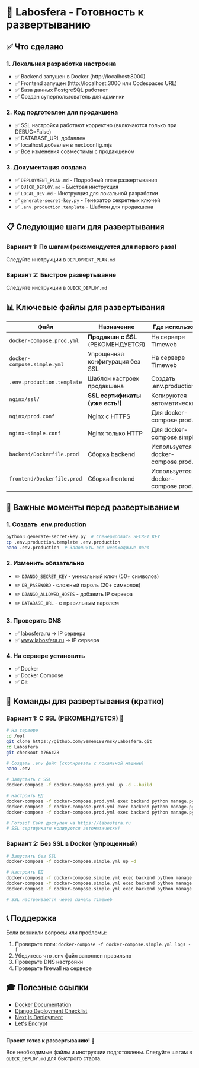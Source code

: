 # 🎯 Labosfera - Готовность к развертыванию

## ✅ Что сделано

### 1. Локальная разработка настроена
- ✅ Backend запущен в Docker (http://localhost:8000)
- ✅ Frontend запущен (http://localhost:3000 или Codespaces URL)
- ✅ База данных PostgreSQL работает
- ✅ Создан суперпользователь для админки

### 2. Код подготовлен для продакшена
- ✅ SSL настройки работают корректно (включаются только при DEBUG=False)
- ✅ DATABASE_URL добавлен
- ✅ localhost добавлен в next.config.mjs
- ✅ Все изменения совместимы с продакшеном

### 3. Документация создана
- ✅ `DEPLOYMENT_PLAN.md` - Подробный план развертывания
- ✅ `QUICK_DEPLOY.md` - Быстрая инструкция
- ✅ `LOCAL_DEV.md` - Инструкция для локальной разработки
- ✅ `generate-secret-key.py` - Генератор секретных ключей
- ✅ `.env.production.template` - Шаблон для продакшена

## 📋 Следующие шаги для развертывания

### Вариант 1: По шагам (рекомендуется для первого раза)
Следуйте инструкции в `DEPLOYMENT_PLAN.md`

### Вариант 2: Быстрое развертывание
Следуйте инструкции в `QUICK_DEPLOY.md`

## 📊 Ключевые файлы для развертывания

| Файл | Назначение | Где использовать |
|------|-----------|------------------|
| `docker-compose.prod.yml` | **Продакшн с SSL** (РЕКОМЕНДУЕТСЯ) | На сервере Timeweb |
| `docker-compose.simple.yml` | Упрощенная конфигурация без SSL | На сервере Timeweb |
| `.env.production.template` | Шаблон настроек продакшена | Создать .env.production |
| `nginx/ssl/` | **SSL сертификаты (уже есть!)** | Копируются автоматически |
| `nginx/prod.conf` | Nginx с HTTPS | Для docker-compose.prod.yml |
| `nginx-simple.conf` | Nginx только HTTP | Для docker-compose.simple.yml |
| `backend/Dockerfile.prod` | Сборка backend | Используется в docker-compose.prod.yml |
| `frontend/Dockerfile.prod` | Сборка frontend | Используется в docker-compose.prod.yml |

## 🔑 Важные моменты перед развертыванием

### 1. Создать .env.production
```bash
python3 generate-secret-key.py  # Сгенерировать SECRET_KEY
cp .env.production.template .env.production
nano .env.production  # Заполнить все необходимые поля
```

### 2. Изменить обязательно
- ✏️ `DJANGO_SECRET_KEY` - уникальный ключ (50+ символов)
- ✏️ `DB_PASSWORD` - сложный пароль (20+ символов)
- ✏️ `DJANGO_ALLOWED_HOSTS` - добавить IP сервера
- ✏️ `DATABASE_URL` - с правильным паролем

### 3. Проверить DNS
- ✅ labosfera.ru → IP сервера
- ✅ www.labosfera.ru → IP сервера

### 4. На сервере установить
- ✅ Docker
- ✅ Docker Compose
- ✅ Git

## 🚀 Команды для развертывания (кратко)

### Вариант 1: С SSL (РЕКОМЕНДУЕТСЯ) 🔐

```bash
# На сервере
cd /opt
git clone https://github.com/Semen1987nsk/Labosfera.git
cd Labosfera
git checkout b766c28

# Создать .env файл (скопировать с локальной машины)
nano .env

# Запустить с SSL
docker-compose -f docker-compose.prod.yml up -d --build

# Настроить БД
docker-compose -f docker-compose.prod.yml exec backend python manage.py migrate
docker-compose -f docker-compose.prod.yml exec backend python manage.py collectstatic --no-input
docker-compose -f docker-compose.prod.yml exec backend python manage.py createsuperuser

# Готово! Сайт доступен на https://labosfera.ru
# SSL сертификаты копируются автоматически!
```

### Вариант 2: Без SSL в Docker (упрощенный)

```bash
# Запустить без SSL
docker-compose -f docker-compose.simple.yml up -d

# Настроить БД  
docker-compose -f docker-compose.simple.yml exec backend python manage.py migrate
docker-compose -f docker-compose.simple.yml exec backend python manage.py collectstatic --no-input
docker-compose -f docker-compose.simple.yml exec backend python manage.py createsuperuser

# SSL настраивается через панель Timeweb
```

## 📞 Поддержка

Если возникли вопросы или проблемы:
1. Проверьте логи: `docker-compose -f docker-compose.simple.yml logs -f`
2. Убедитесь что .env файл заполнен правильно
3. Проверьте DNS настройки
4. Проверьте firewall на сервере

## 🎓 Полезные ссылки

- [Docker Documentation](https://docs.docker.com/)
- [Django Deployment Checklist](https://docs.djangoproject.com/en/4.2/howto/deployment/checklist/)
- [Next.js Deployment](https://nextjs.org/docs/deployment)
- [Let's Encrypt](https://letsencrypt.org/)

---

**Проект готов к развертыванию! 🎉**

Все необходимые файлы и инструкции подготовлены.
Следуйте шагам в `QUICK_DEPLOY.md` для быстрого старта.
